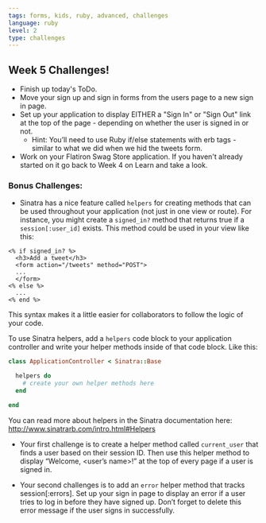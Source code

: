 ```yaml
---
tags: forms, kids, ruby, advanced, challenges
language: ruby
level: 2
type: challenges
---
```


## Week 5 Challenges!

+ Finish up today's ToDo.
+ Move your sign up and sign in forms from the users page to a new sign in page.
+ Set up your application to display EITHER a "Sign In" or "Sign Out" link at the top of the page - depending on whether the user is signed in or not. 
  * Hint: You’ll need to use Ruby if/else statements with erb tags - similar to what we did when we hid the tweets form.
+ Work on your Flatiron Swag Store application. If you haven't already started on it go back to Week 4 on Learn and take a look.

### Bonus Challenges: 
+ Sinatra has a nice feature called `helpers` for creating methods that can be used throughout your application (not just in one view or route). For instance, you might create a `signed_in?` method that returns true if a `session[:user_id]` exists. This method could be used in your view like this:

```erb
<% if signed_in? %>
  <h3>Add a tweet</h3>
  <form action="/tweets" method="POST">
  ...
  </form>
<% else %>
  ...
<% end %>
```

This syntax makes it a little easier for collaborators to follow the logic of your code. 

To use Sinatra helpers, add a `helpers` code block to your application controller and write your helper methods inside of that code block. Like this:

```ruby
class ApplicationController < Sinatra::Base

  helpers do
    # create your own helper methods here 
  end

end
```

You can read more about helpers in the Sinatra documentation here: http://www.sinatrarb.com/intro.html#Helpers 

  * Your first challenge is to create a helper method called `current_user` that finds a user based on their session ID. Then use this helper method to display “Welcome, <user’s name>!” at the top of every page if a user is signed in.

  * Your second challenges is to add an `error` helper method that tracks session[:errors]. Set up your sign in page to display an error if a user tries to log in before they have signed up. Don’t forget to delete this error message if the user signs in successfully.
